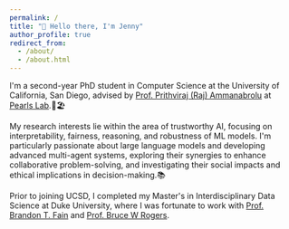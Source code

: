 ```yaml
---
permalink: /
title: "👋 Hello there, I'm Jenny"
author_profile: true
redirect_from: 
  - /about/
  - /about.html
---
```

I'm a second-year PhD student in Computer Science at the University of California, San Diego, advised by [Prof. Prithviraj (Raj) Ammanabrolu](https://prithvirajva.com/) at [Pearls Lab](https://pearls-lab.github.io/).🧋🏖

My research interests lie within the area of trustworthy AI, focusing on interpretability, fairness, reasoning, and robustness of ML models. I'm particularly passionate about large language models and developing advanced multi-agent systems, exploring their synergies to enhance collaborative problem-solving, and investigating their social impacts and ethical implications in decision-making.📚 

Prior to joining UCSD, I completed my Master's in Interdisciplinary Data Science at Duke University, where I was fortunate to work with [Prof. Brandon T. Fain](https://sites.duke.edu/btfain/) and [Prof. Bruce W Rogers](https://surgery.duke.edu/profile/bruce-w-rogers).
